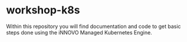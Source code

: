 # workshop-k8s
Within this repository you will find documentation and code to get basic steps done using the iNNOVO Managed Kubernetes Engine.


